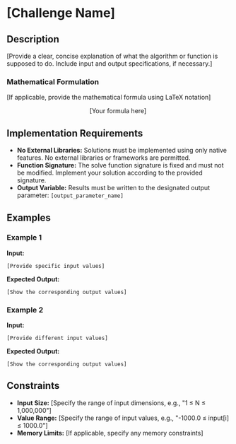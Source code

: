 # [Challenge Name]

## Description

[Provide a clear, concise explanation of what the algorithm or function is supposed to do. Include input and output specifications, if necessary.]

### Mathematical Formulation

[If applicable, provide the mathematical formula using LaTeX notation]

$$
\text{[Your formula here]}
$$

## Implementation Requirements

- **No External Libraries:** Solutions must be implemented using only native features. No external libraries or frameworks are permitted.
- **Function Signature:** The solve function signature is fixed and must not be modified. Implement your solution according to the provided signature.
- **Output Variable:** Results must be written to the designated output parameter: `[output_parameter_name]`



## Examples

### Example 1
**Input:**
```
[Provide specific input values]
```

**Expected Output:**
```
[Show the corresponding output values]
```

### Example 2
**Input:**
```
[Provide different input values]
```

**Expected Output:**
```
[Show the corresponding output values]
```

## Constraints

- **Input Size:** [Specify the range of input dimensions, e.g., "1 ≤ N ≤ 1,000,000"]
- **Value Range:** [Specify the range of input values, e.g., "-1000.0 ≤ input[i] ≤ 1000.0"]
- **Memory Limits:** [If applicable, specify any memory constraints]
